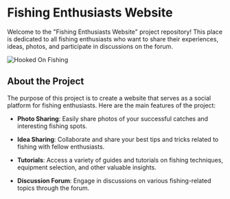 # Fishing Enthusiasts Website

Welcome to the "Fishing Enthusiasts Website" project repository! This place is dedicated to all fishing enthusiasts who want to share their experiences, ideas, photos, and participate in discussions on the forum.

![Hooked On Fishing]([https://photos.app.goo.gl/csuLJCqEtCbdgvYe7](https://imgbox.com/28Mzj4Ui))

## About the Project

The purpose of this project is to create a website that serves as a social platform for fishing enthusiasts. Here are the main features of the project:

- **Photo Sharing**: Easily share photos of your successful catches and interesting fishing spots.

- **Idea Sharing**: Collaborate and share your best tips and tricks related to fishing with fellow enthusiasts.

- **Tutorials**: Access a variety of guides and tutorials on fishing techniques, equipment selection, and other valuable insights.

- **Discussion Forum**: Engage in discussions on various fishing-related topics through the forum.

